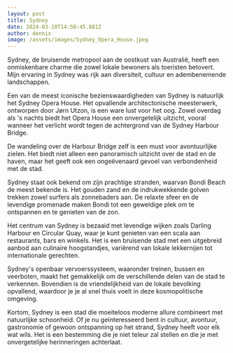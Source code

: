 ```yaml
---
layout: post
title: Sydney
date: 2024-03-10T14:50:45.681Z
author: dennis
image: /assets/images/Sydney_Opera_House.jpeg
---
```

Sydney, de bruisende metropool aan de oostkust van Australië, heeft een onmiskenbare charme die zowel lokale bewoners als toeristen betovert. Mijn ervaring in Sydney was rijk aan diversiteit, cultuur en adembenemende landschappen.

Een van de meest iconische bezienswaardigheden van Sydney is natuurlijk het Sydney Opera House. Het opvallende architectonische meesterwerk, ontworpen door Jørn Utzon, is een ware lust voor het oog. Zowel overdag als 's nachts biedt het Opera House een onvergetelijk uitzicht, vooral wanneer het verlicht wordt tegen de achtergrond van de Sydney Harbour Bridge.

De wandeling over de Harbour Bridge zelf is een must voor avontuurlijke zielen. Het biedt niet alleen een panoramisch uitzicht over de stad en de haven, maar het geeft ook een ongeëvenaard gevoel van verbondenheid met de stad.

Sydney staat ook bekend om zijn prachtige stranden, waarvan Bondi Beach de meest bekende is. Het gouden zand en de indrukwekkende golven trekken zowel surfers als zonnebaders aan. De relaxte sfeer en de levendige promenade maken Bondi tot een geweldige plek om te ontspannen en te genieten van de zon.

Het centrum van Sydney is bezaaid met levendige wijken zoals Darling Harbour en Circular Quay, waar je kunt genieten van een scala aan restaurants, bars en winkels. Het is een bruisende stad met een uitgebreid aanbod aan culinaire hoogstandjes, variërend van lokale lekkernijen tot internationale gerechten.

Sydney's openbaar vervoerssysteem, waaronder treinen, bussen en veerboten, maakt het gemakkelijk om de verschillende delen van de stad te verkennen. Bovendien is de vriendelijkheid van de lokale bevolking opvallend, waardoor je je al snel thuis voelt in deze kosmopolitische omgeving.

Kortom, Sydney is een stad die moeiteloos moderne allure combineert met natuurlijke schoonheid. Of je nu geïnteresseerd bent in cultuur, avontuur, gastronomie of gewoon ontspanning op het strand, Sydney heeft voor elk wat wils. Het is een bestemming die je niet teleur zal stellen en die je met onvergetelijke herinneringen achterlaat.
